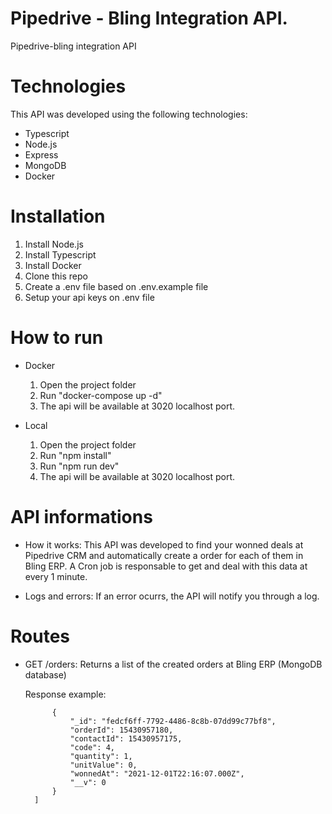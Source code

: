 # Pipedrive - Bling Integration API.
Pipedrive-bling integration API

# Technologies
This API was developed using the following technologies:

- Typescript
- Node.js
- Express
- MongoDB
- Docker

# Installation

1. Install Node.js
2. Install Typescript
3. Install Docker
4. Clone this repo
5. Create a .env file based on .env.example file
6. Setup your api keys on .env file

# How to run
- Docker
  1. Open the project folder
  2. Run "docker-compose up -d"
  3. The api will be available at 3020 localhost port.

- Local
  1. Open the project folder
  2. Run "npm install"
  3. Run "npm run dev"
  4. The api will be available at 3020 localhost port.

# API informations

- How it works:
This API was developed to find your wonned deals at Pipedrive CRM and automatically create a order for each of them in Bling ERP. A Cron job is responsable to get and deal with this data at every 1 minute.

- Logs and errors:
If an error ocurrs, the API will notify you through a log.

# Routes
- GET /orders:
Returns a list of the created orders at Bling ERP (MongoDB database)
  
  Response example:
  ```"orders": [
        {
            "_id": "fedcf6ff-7792-4486-8c8b-07dd99c77bf8",
            "orderId": 15430957180,
            "contactId": 15430957175,
            "code": 4,
            "quantity": 1,
            "unitValue": 0,
            "wonnedAt": "2021-12-01T22:16:07.000Z",
            "__v": 0
        }
    ]
